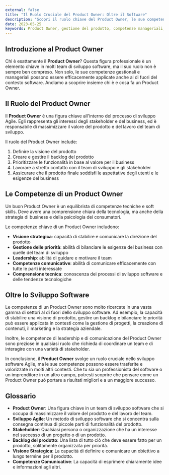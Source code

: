 ```yaml
---
external: false
title: "Il Ruolo Cruciale del Product Owner: Oltre il Software"
description: "Scopri il ruolo chiave del Product Owner, le sue competenze e come queste abilità possono essere trasferite anche in contesti al di fuori dello sviluppo software."
date: 2023-05-25
keywords: Product Owner, gestione del prodotto, competenze manageriali, sviluppo software, applicazioni al di fuori del software
---
```


## Introduzione al Product Owner

Chi è esattamente il **Product Owner**? Questa figura professionale è un elemento chiave in molti team di sviluppo software, ma il suo ruolo non è sempre ben compreso. Non solo, le sue competenze gestionali e manageriali possono essere efficacemente applicate anche al di fuori del contesto software. Andiamo a scoprire insieme chi è e cosa fa un Product Owner.

## Il Ruolo del Product Owner

Il **Product Owner** è una figura chiave all'interno del processo di sviluppo Agile. Egli rappresenta gli interessi degli stakeholder e del business, ed è responsabile di massimizzare il valore del prodotto e del lavoro del team di sviluppo.

Il ruolo del Product Owner include:

1. Definire la visione del prodotto
2. Creare e gestire il backlog del prodotto
3. Prioritizzare le funzionalità in base al valore per il business
4. Lavorare a stretto contatto con il team di sviluppo e gli stakeholder
5. Assicurare che il prodotto finale soddisfi le aspettative degli utenti e le esigenze del business

## Le Competenze di un Product Owner

Un buon Product Owner è un equilibrista di competenze tecniche e soft skills. Deve avere una comprensione chiara della tecnologia, ma anche della strategia di business e della psicologia dei consumatori.

Le competenze chiave di un Product Owner includono:

- **Visione strategica**: capacità di stabilire e comunicare la direzione del prodotto
- **Gestione delle priorità**: abilità di bilanciare le esigenze del business con quelle del team di sviluppo
- **Leadership**: abilità di guidare e motivare il team
- **Competenze comunicative**: abilità di comunicare efficacemente con tutte le parti interessate
- **Comprensione tecnica**: conoscenza dei processi di sviluppo software e delle tendenze tecnologiche

## Oltre lo Sviluppo Software

Le competenze di un Product Owner sono molto ricercate in una vasta gamma di settori al di fuori dello sviluppo software. Ad esempio, la capacità di stabilire una visione di prodotto, gestire un backlog e bilanciare le priorità può essere applicata in contesti come la gestione di progetti, la creazione di contenuti, il marketing e la strategia aziendale.

Inoltre, le competenze di leadership e di comunicazione del Product Owner sono preziose in qualsiasi ruolo che richieda di coordinare un team e di interagire con una varietà di stakeholder.

In conclusione, il **Product Owner** svolge un ruolo cruciale nello sviluppo software Agile, ma le sue competenze possono essere trasferite e valorizzate in molti altri contesti. Che tu sia un professionista del software o un imprenditore in un altro campo, potresti scoprire che pensare come un Product Owner può portare a risultati migliori e a un maggiore successo.

## Glossario

- **Product Owner**: Una figura chiave in un team di sviluppo software che si occupa di massimizzare il valore del prodotto e del lavoro del team.
- **Sviluppo Agile**: Un metodo di sviluppo software che si concentra sulla consegna continua di piccole parti di funzionalità del prodotto.
- **Stakeholder**: Qualsiasi persona o organizzazione che ha un interesse nel successo di un progetto o di un prodotto.
- **Backlog del prodotto**: Una lista di tutto ciò che deve essere fatto per un prodotto, solitamente organizzata per priorità.
- **Visione Strategica**: La capacità di definire e comunicare un obiettivo a lungo termine per il prodotto.
- **Competenze Comunicative**: La capacità di esprimere chiaramente idee e informazioni agli altri.
